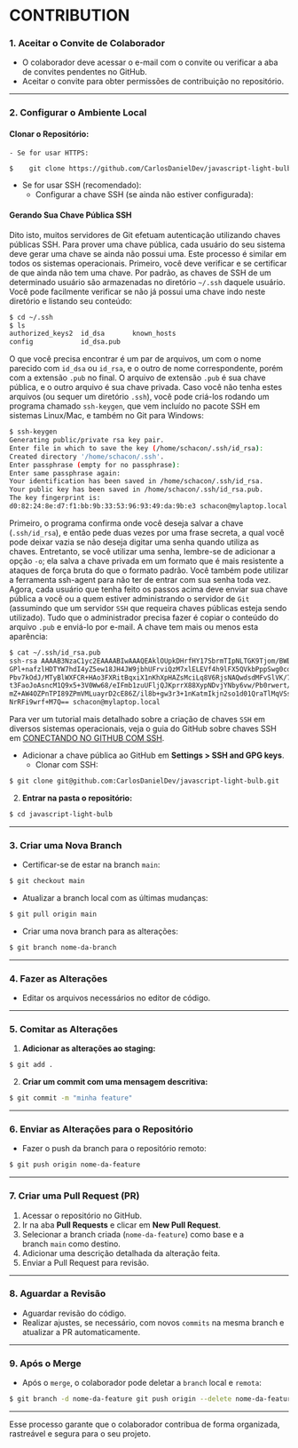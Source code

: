 # CONTRIBUTION

### **1. Aceitar o Convite de Colaborador**

- O colaborador deve acessar o e-mail com o convite ou verificar a aba de convites pendentes no GitHub.
- Aceitar o convite para obter permissões de contribuição no repositório.

---

### **2. Configurar o Ambiente Local**

#### **Clonar o Repositório:**
	- Se for usar HTTPS:
```bash
$    git clone https://github.com/CarlosDanielDev/javascript-light-bulb.git
```

- Se for usar SSH (recomendado):
     - Configurar a chave SSH (se ainda não estiver configurada):
#### Gerando Sua Chave Pública SSH

Dito isto, muitos servidores de Git efetuam autenticação utilizando chaves públicas SSH. 
Para prover uma chave pública, cada usuário do seu sistema deve gerar uma chave se ainda não possui uma. 
Este processo é similar em todos os sistemas operacionais. Primeiro, você deve verificar e se certificar de que ainda não tem uma chave. 
Por padrão, as chaves de SSH de um determinado usuário são armazenadas no diretório `~/.ssh` daquele usuário. 
Você pode facilmente verificar se não já possui uma chave indo neste diretório e listando seu conteúdo:

```bash
$ cd ~/.ssh
$ ls
authorized_keys2  id_dsa       known_hosts
config            id_dsa.pub
```

O que você precisa encontrar é um par de arquivos, um com o nome parecido com `id_dsa` ou `id_rsa`, e o outro de nome correspondente, porém com a extensão `.pub` no final. 
O arquivo de extensão `.pub` é sua chave pública, e o outro arquivo é sua chave privada. 
Caso você não tenha estes arquivos (ou sequer um diretório `.ssh`), você pode criá-los rodando um programa chamado `ssh-keygen`, que vem incluído no pacote SSH em sistemas Linux/Mac, e também no Git para Windows:

```bash
$ ssh-keygen
Generating public/private rsa key pair.
Enter file in which to save the key (/home/schacon/.ssh/id_rsa):
Created directory '/home/schacon/.ssh'.
Enter passphrase (empty for no passphrase):
Enter same passphrase again:
Your identification has been saved in /home/schacon/.ssh/id_rsa.
Your public key has been saved in /home/schacon/.ssh/id_rsa.pub.
The key fingerprint is:
d0:82:24:8e:d7:f1:bb:9b:33:53:96:93:49:da:9b:e3 schacon@mylaptop.local

```
Primeiro, o programa confirma onde você deseja salvar a chave (`.ssh/id_rsa`), e então pede duas vezes por uma frase secreta, 
a qual você pode deixar vazia se não deseja digitar uma senha quando utiliza as chaves. Entretanto, se você utilizar uma senha, 
lembre-se de adicionar a opção `-o`; ela salva a chave privada em um formato que é mais resistente a ataques de força bruta do que o formato padrão. 
Você também pode utilizar a ferramenta ssh-agent para não ter de entrar com sua senha toda vez. 
Agora, cada usuário que tenha feito os passos acima deve enviar sua chave pública a você ou a quem estiver administrando o servidor de `Git` 
(assumindo que um servidor `SSH` que requeira chaves públicas esteja sendo utilizado). 
Tudo que o administrador precisa fazer é copiar o conteúdo do arquivo `.pub` e enviá-lo por e-mail. A chave tem mais ou menos esta aparência:

```bash
$ cat ~/.ssh/id_rsa.pub
ssh-rsa AAAAB3NzaC1yc2EAAAABIwAAAQEAklOUpkDHrfHY17SbrmTIpNLTGK9Tjom/BWDSU
GPl+nafzlHDTYW7hdI4yZ5ew18JH4JW9jbhUFrviQzM7xlELEVf4h9lFX5QVkbPppSwg0cda3
Pbv7kOdJ/MTyBlWXFCR+HAo3FXRitBqxiX1nKhXpHAZsMciLq8V6RjsNAQwdsdMFvSlVK/7XA
t3FaoJoAsncM1Q9x5+3V0Ww68/eIFmb1zuUFljQJKprrX88XypNDvjYNby6vw/Pb0rwert/En
mZ+AW4OZPnTPI89ZPmVMLuayrD2cE86Z/il8b+gw3r3+1nKatmIkjn2so1d01QraTlMqVSsbx
NrRFi9wrf+M7Q== schacon@mylaptop.local
```

Para ver um tutorial mais detalhado sobre a criação de chaves `SSH` em diversos sistemas operacionais, 
veja o guia do GitHub sobre chaves SSH em [CONECTANDO NO GITHUB COM SSH](https://docs.github.com/pt/authentication/connecting-to-github-with-ssh).

- Adicionar a chave pública ao GitHub em **Settings > SSH and GPG keys**.
	- Clonar com SSH:
```bash
$ git clone git@github.com:CarlosDanielDev/javascript-light-bulb.git
```

2. **Entrar na pasta o repositório:**
```bash
$ cd javascript-light-bulb
```

---

### **3. Criar uma Nova Branch**

- Certificar-se de estar na branch `main`:
```bash
$ git checkout main
```

- Atualizar a branch local com as últimas mudanças:
```bash
$ git pull origin main
```

- Criar uma nova branch para as alterações:
```bash
$ git branch nome-da-branch
```

---

### **4. Fazer as Alterações**

- Editar os arquivos necessários no editor de código.

---

### **5. Comitar as Alterações**

1. **Adicionar as alterações ao staging:**
```bash
$ git add .
```

2. **Criar um commit com uma mensagem descritiva:**
```bash
$ git commit -m "minha feature" 
```

---
### **6. Enviar as Alterações para o Repositório**

- Fazer o push da branch para o repositório remoto:
```bash
$ git push origin nome-da-feature
```
---

### **7. Criar uma Pull Request (PR)**

1. Acessar o repositório no GitHub.
2. Ir na aba **Pull Requests** e clicar em **New Pull Request**.
3. Selecionar a branch criada (`nome-da-feature`) como base e a branch `main` como destino.
4. Adicionar uma descrição detalhada da alteração feita.
5. Enviar a Pull Request para revisão.

---

### **8. Aguardar a Revisão**

- Aguardar revisão do código.
- Realizar ajustes, se necessário, com novos `commits` na mesma branch e atualizar a PR automaticamente.

---

### **9. Após o Merge**

- Após o `merge`, o colaborador pode deletar a `branch` local e `remota`:
```bash
$ git branch -d nome-da-feature git push origin --delete nome-da-feature
```
---

Esse processo garante que o colaborador contribua de forma organizada, rastreável e segura para o seu projeto.
